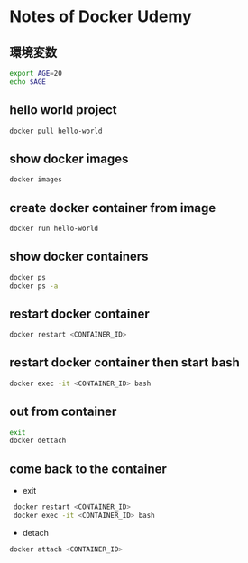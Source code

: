 # Notes of Docker Udemy

## 環境変数
```bash
export AGE=20
echo $AGE
```

## hello world project
```bash
docker pull hello-world
```

## show docker images
```bash
docker images
```

## create docker container from image
```bash
docker run hello-world
```

## show docker containers
```bash
docker ps
docker ps -a
```

## restart docker container
```bash
docker restart <CONTAINER_ID>
```

## restart docker container then start bash
```bash
docker exec -it <CONTAINER_ID> bash
```

## out from container
```bash
exit
docker dettach
```

## come back to the container
- exit
```bash
 docker restart <CONTAINER_ID>
 docker exec -it <CONTAINER_ID> bash
```
- detach
```bash
docker attach <CONTAINER_ID>
```
	 
